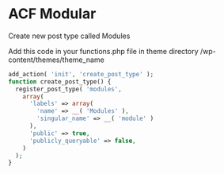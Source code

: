 # ACF Modular

Create new post type called  Modules

Add this code in your functions.php file in theme directory /wp-content/themes/theme_name

```php
add_action( 'init', 'create_post_type' );
function create_post_type() {
  register_post_type( 'modules',
    array(
      'labels' => array(
        'name' => __( 'Modules' ),
        'singular_name' => __( 'module' )
      ),
      'public' => true,
      'publicly_queryable' => false,
    )
  );
}
```
